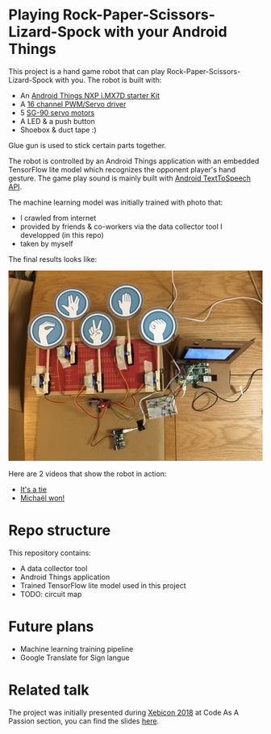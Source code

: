 Playing Rock-Paper-Scissors-Lizard-Spock with your Android Things
=================================================================

This project is a hand game robot that can play Rock-Paper-Scissors-Lizard-Spock with you. The robot is built with:

- An [Android Things NXP i.MX7D starter Kit](https://androidthings.withgoogle.com/#!/kits/starter-kit)
- A [16 channel PWM/Servo driver](https://learn.adafruit.com/adafruit-16-channel-pwm-slash-servo-shield/overview)
- 5 [SG-90 servo motors](http://www.ee.ic.ac.uk/pcheung/teaching/DE1_EE/stores/sg90_datasheet.pdf)
- A LED & a push button
- Shoebox & duct tape :)

Glue gun is used to stick certain parts together.

The robot is controlled by an Android Things application with an embedded TensorFlow lite model which recognizes the opponent player's hand gesture. The game play sound is mainly built with [Android TextToSpeech API](https://developer.android.com/reference/android/speech/tts/TextToSpeech). 

The machine learning model was initially trained with photo that:

- I crawled from internet
- provided by friends & co-workers via the data collector tool I developped (in this repo)
- taken by myself 

The final results looks like:

![installation](installation.jpg)

Here are 2 videos that show the robot in action:

- [It's a tie](https://www.youtube.com/watch?v=UI5oJqhSCxU)
- [Michaël won!](https://www.youtube.com/watch?v=bb5buoGCaMA)

# Repo structure

This repository contains:

- A data collector tool
- Android Things application
- Trained TensorFlow lite model used in this project
- TODO: circuit map

# Future plans

- Machine learning training pipeline
- Google Translate for Sign langue

# Related talk

The project was initially presented during [Xebicon 2018](https://xebicon.fr/) at Code As A Passion section, you can find the slides [here](https://speakerdeck.com/jinqian/play-rock-paper-scissors-spock-lizard-with-your-android-things).